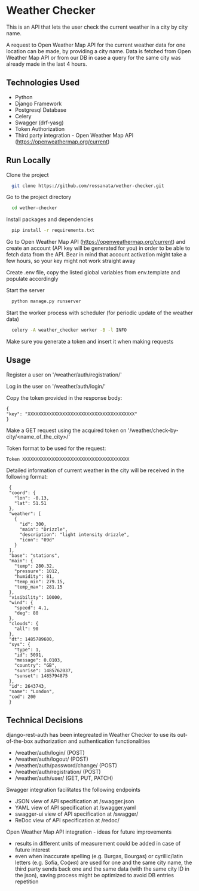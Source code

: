 # Weather Checker

This is an API that lets the user check the current weather in a city by city name.

A request to Open Weather Map API for the current weather data for one location can be made, by providing a city name.
Data is fetched from Open Weather Map API or from our DB in case a query for the same city was already made in the last 4 hours.


## Technologies Used

- Python
- Django Framework
- Postgresql Database
- Celery
- Swagger (drf-yasg)
- Token Authorization
- Third party integration - Open Weather Map API (https://openweathermap.org/current)


## Run Locally

Clone the project

```bash
  git clone https://github.com/rossanata/wether-checker.git
```

Go to the project directory

```bash
  cd wether-checker
```

Install packages and dependencies

```bash
  pip install -r requirements.txt
```

Go to Open Weather Map API (https://openweathermap.org/current) and create an account (API key will be generated for you) in order to be able to fetch data from the API. Bear in mind that account activation might take a few hours, so your key might not work straight away

Create .env file, copy the listed global variables from env.template and populate accordingly

Start the server

```bash
  python manage.py runserver
```

Start the worker process with scheduler (for periodic update of the weather data)

```bash
  celery -A weather_checker worker -B -l INFO
```

Make sure you generate a token and insert it when making requests


## Usage

Register a user on '/weather/auth/registration/'

Log in the user on '/weather/auth/login/'

Copy the token provided in the response body:

    {
    "key": "XXXXXXXXXXXXXXXXXXXXXXXXXXXXXXXXXXXXXXXX"
    }

Make a GET request using the acquired token on '/weather/check-by-city/<name_of_the_city>/'

Token format to be used for the request:

    Token XXXXXXXXXXXXXXXXXXXXXXXXXXXXXXXXXXXXXXXX

Detailed information of current weather in the city will be received in the following format:

     {
     "coord": {
       "lon": -0.13,
       "lat": 51.51
     },
     "weather": [
       {
         "id": 300,
         "main": "Drizzle",
         "description": "light intensity drizzle",
         "icon": "09d"
       }
     ],
     "base": "stations",
     "main": {
       "temp": 280.32,
       "pressure": 1012,
       "humidity": 81,
       "temp_min": 279.15,
       "temp_max": 281.15
     },
     "visibility": 10000,
     "wind": {
       "speed": 4.1,
       "deg": 80
     },
     "clouds": {
       "all": 90
     },
     "dt": 1485789600,
     "sys": {
       "type": 1,
       "id": 5091,
       "message": 0.0103,
       "country": "GB",
       "sunrise": 1485762037,
       "sunset": 1485794875
     },
     "id": 2643743,
     "name": "London",
     "cod": 200
     }


## Technical Decisions

django-rest-auth has been integreated in Weather Checker to use its out-of-the-box authorization and authentication functionalities

- /weather/auth/login/ (POST)
- /weather/auth/logout/ (POST)
- /weather/auth/password/change/ (POST)
- /weather/auth/registration/ (POST)
- /weather/auth/user/ (GET, PUT, PATCH)

Swagger integration facilitates the following endpoints

- JSON view of API specification at /swagger.json
- YAML view of API specification at /swagger.yaml
- swagger-ui view of API specification at /swagger/
- ReDoc view of API specification at /redoc/

Open Weather Map API integration - ideas for future improvements

- results in different units of measurement could be added in case of future interest
- even when inaccurate spelling (e.g. Burgas, Bourgas) or cyrillic/latin letters (e.g. Sofia, София) are used for one and the same city name, the third party sends back one and the same data (with the same city ID in the json), saving process might be optimized to avoid DB entries repetition
